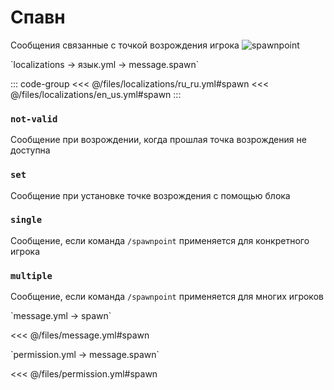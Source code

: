 # Спавн

Сообщения связанные с точкой возрождения игрока
![spawnpoint](/spawnpoint.png)

[//]: # (localization)
<!--@include: @/parts/words.md#localization--> 
<!--@include: @/parts/words.md#path--> `localizations → язык.yml → message.spawn`

<!--@include: @/parts/words.md#default--> 

::: code-group
<<< @/files/localizations/ru_ru.yml#spawn
<<< @/files/localizations/en_us.yml#spawn
:::

### `not-valid`

Сообщение при возрождении, когда прошлая точка возрождения не доступна

### `set`

Сообщение при установке точке возрождения с помощью блока

### `single`

Сообщение, если команда `/spawnpoint` применяется для конкретного игрока

### `multiple`

Сообщение, если команда `/spawnpoint` применяется для многих игроков

[//]: # (message.yml)
<!--@include: @/parts/words.md#setting-->
<!--@include: @/parts/words.md#path--> `message.yml → spawn`

<!--@include: @/parts/words.md#default-->
<<< @/files/message.yml#spawn

<!--@include: @/parts/enable.md-->
<!--@include: @/parts/destination.md-->
<!--@include: @/parts/sound.md-->

[//]: # (permission.yml)
<!--@include: @/parts/words.md#permission-->
<!--@include: @/parts/words.md#path--> `permission.yml → message.spawn`

<!--@include: @/parts/words.md#default-->
<<< @/files/permission.yml#spawn

<!--@include: @/parts/permission/permissionTier3.md-->
<!--@include: @/parts/permission/sound.md-->